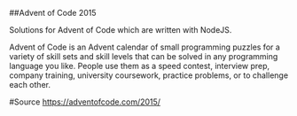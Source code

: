 ##Advent of Code 2015

Solutions for Advent of Code which are written with NodeJS.

Advent of Code is an Advent calendar of small programming puzzles for a variety of skill sets and skill levels that can be solved in any programming language you like. People use them as a speed contest, interview prep, company training, university coursework, practice problems, or to challenge each other.

#Source
https://adventofcode.com/2015/